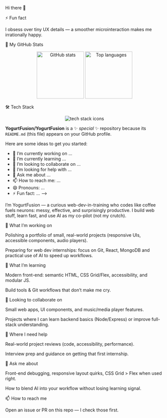 Hi there 👋

⚡ Fun fact

I obsess over tiny UX details — a smoother microinteraction makes me irrationally happy.

🚀 My GitHub Stats
<p align="center"> <img src="https://github-readme-stats.vercel.app/api?username=YogurtFusion&show_icons=true&theme=tokyonight" alt="GitHub stats" height="150"/> <img src="https://github-readme-stats.vercel.app/api/top-langs/?username=YogurtFusion&layout=compact&theme=tokyonight" alt="Top languages" height="150"/> </p>
🛠️ Tech Stack
<p align="center">
  <img src="https://skillicons.dev/icons?i=react,tailwindcss,bootstrap,mongodb,html,css,js,git,github,vscode" alt="tech stack icons" />
</p>

**YogurtFusion/YogurtFusion** is a ✨ _special_ ✨ repository because its `README.md` (this file) appears on your GitHub profile.

Here are some ideas to get you started:

- 🔭 I’m currently working on ...
- 🌱 I’m currently learning ...
- 👯 I’m looking to collaborate on ...
- 🤔 I’m looking for help with ...
- 💬 Ask me about ...
- 📫 How to reach me: ...
- 😄 Pronouns: ...
- ⚡ Fun fact: ...
-->


I’m YogurtFusion — a curious web-dev-in-training who codes like coffee fuels neurons: messy, effective, and surprisingly productive.
I build web stuff, learn fast, and use AI as my co-pilot (not my crutch).

🔭 What I’m working on

Polishing a portfolio of small, real-world projects (responsive UIs, accessible components, audio players).

Preparing for web dev internships: focus on  Git, React, MongoDB and practical use of AI to speed up workflows.

🌱 What I’m learning

Modern front-end: semantic HTML, CSS Grid/Flex, accessibility, and modular JS.

Build tools & Git workflows that don’t make me cry.

👯 Looking to collaborate on

Small web apps, UI components, and music/media player features.

Projects where I can learn backend basics (Node/Express) or improve full-stack understanding.

🤔 Where I need help

Real-world project reviews (code, accessibility, performance).

Interview prep and guidance on getting that first internship.

💬 Ask me about

Front-end debugging, responsive layout quirks, CSS Grid > Flex when used right.

How to blend AI into your workflow without losing learning signal.

📫 How to reach me

Open an issue or PR on this repo — I check those first.
